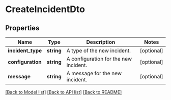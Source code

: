 # CreateIncidentDto

## Properties
Name | Type | Description | Notes
------------ | ------------- | ------------- | -------------
**incident_type** | **string** | A type of the new incident. | [optional] 
**configuration** | **string** | A configuration for the new incident. | [optional] 
**message** | **string** | A message for the new incident. | [optional] 

[[Back to Model list]](../../README.md#documentation-for-models) [[Back to API list]](../../README.md#documentation-for-api-endpoints) [[Back to README]](../../README.md)


